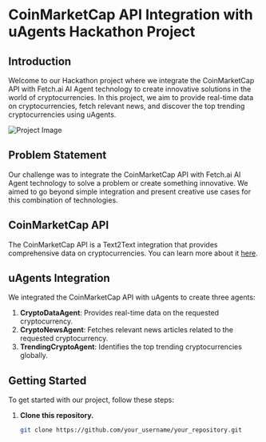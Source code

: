# CoinMarketCap API Integration with uAgents Hackathon Project

## Introduction

Welcome to our Hackathon project where we integrate the CoinMarketCap API with Fetch.ai AI Agent technology to create innovative solutions in the world of cryptocurrencies. In this project, we aim to provide real-time data on cryptocurrencies, fetch relevant news, and discover the top trending cryptocurrencies using uAgents.

![Project Image](insert_image_link_here)

## Problem Statement

Our challenge was to integrate the CoinMarketCap API with Fetch.ai AI Agent technology to solve a problem or create something innovative. We aimed to go beyond simple integration and present creative use cases for this combination of technologies.

## CoinMarketCap API

The CoinMarketCap API is a Text2Text integration that provides comprehensive data on cryptocurrencies. You can learn more about it [here](https://rapidapi.com/zakutynsky/api/CoinMarketCap/).

## uAgents Integration

We integrated the CoinMarketCap API with uAgents to create three agents:

1. **CryptoDataAgent**: Provides real-time data on the requested cryptocurrency.
2. **CryptoNewsAgent**: Fetches relevant news articles related to the requested cryptocurrency.
3. **TrendingCryptoAgent**: Identifies the top trending cryptocurrencies globally.

## Getting Started

To get started with our project, follow these steps:

1. **Clone this repository.**
   ```bash
   git clone https://github.com/your_username/your_repository.git
